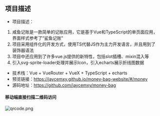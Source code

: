 ## 项目描述
- 项目描述：
1. 咸鱼记账是一款简单的记账应用，它是基于Vue和TypeScript的单页面应用，界面样式参考了“鲨鱼记账”
2. 项目采用组件化的开发方式，使用TS代替JS作为主力开发语言，并且用到了装饰器语法
3. 项目中还应用到了许多vue.js提供的新特性，包括slot插槽、mixin混入等
4. 引入svg-sprite-loader处理并展示Icon，引入echarts展示折线图数据
- 技术栈：Vue + VueRouter + VueX + TypeScript + echarts
- 预览链接：https://jaycemxy.github.io/money-bag-website/#/money
- 源码地址：https://github.com/jaycemxy/money-bag

#### 移动端直接扫描二维码访问
![qrcode.png](https://s2.loli.net/2022/07/22/U4r8uBth6DbiM1x.png)

